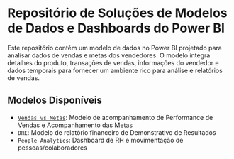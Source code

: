 
# Repositório de Soluções de Modelos de Dados e Dashboards do Power BI

Este repositório contém um modelo de dados no Power BI projetado para analisar dados de vendas e metas dos vendedores. O modelo integra detalhes do produto, transações de vendas, informações do vendedor e dados temporais para fornecer um ambiente rico para análise e relatórios de vendas.

## Modelos Disponíveis

- [`Vendas vs Metas`](vendas_vs_metas): Modelo de acompanhamento de Performance de Vendas e Acompanhamento das Metas
- `DRE`: Modelo de relatório financeiro de Demonstrativo de Resultados
- `People Analytics`: Dashboard de RH e movimentação de pessoas/colaboradores



